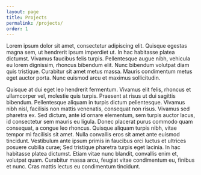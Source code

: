 ```yaml
---
layout: page
title: Projects
permalink: /projects/
order: 1
---
```


Lorem ipsum dolor sit amet, consectetur adipiscing elit. Quisque egestas magna sem, ut hendrerit ipsum imperdiet ut. In hac habitasse platea dictumst. Vivamus faucibus felis turpis. Pellentesque augue nibh, vehicula eu lorem dignissim, rhoncus bibendum elit. Nunc bibendum volutpat diam quis tristique. Curabitur sit amet metus massa. Mauris condimentum metus eget auctor porta. Nunc euismod arcu et maximus sollicitudin.

Quisque at dui eget leo hendrerit fermentum. Vivamus elit felis, rhoncus et ullamcorper vel, molestie quis turpis. Praesent at risus ut dui sagittis bibendum. Pellentesque aliquam in turpis dictum pellentesque. Vivamus nibh nisl, facilisis non mattis venenatis, consequat non risus. Vivamus sed pharetra ex. Sed dictum, ante id ornare elementum, sem turpis auctor lacus, id consectetur sem mauris eu ligula. Donec placerat purus commodo quam consequat, a congue leo rhoncus. Quisque aliquam turpis nibh, vitae tempor mi facilisis sit amet. Nulla convallis eros sit amet ante euismod tincidunt. Vestibulum ante ipsum primis in faucibus orci luctus et ultrices posuere cubilia curae; Sed tristique pharetra turpis eget lacinia. In hac habitasse platea dictumst. Etiam vitae nunc blandit, convallis enim et, volutpat quam. Curabitur massa arcu, feugiat vitae condimentum eu, finibus et nunc. Cras mattis lectus eu condimentum tincidunt.